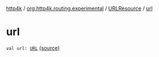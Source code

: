[http4k](../../index.md) / [org.http4k.routing.experimental](../index.md) / [URLResource](index.md) / [url](./url.md)

# url

`val url: `[`URL`](https://docs.oracle.com/javase/6/docs/api/java/net/URL.html) [(source)](https://github.com/http4k/http4k/blob/master/http4k-incubator/src/main/kotlin/org/http4k/routing/experimental/URLResource.kt#L9)